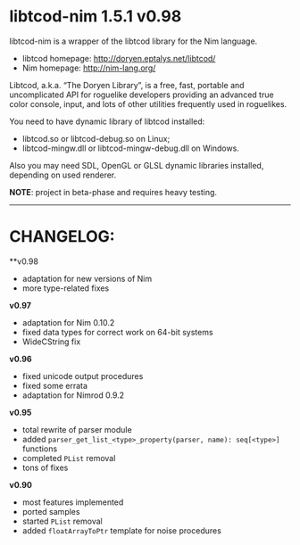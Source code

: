 libtcod-nim 1.5.1 v0.98
=======================

libtcod-nim is a wrapper of the libtcod library for the Nim language.

* libtcod homepage: http://doryen.eptalys.net/libtcod/
* Nim homepage: http://nim-lang.org/

Libtcod, a.k.a. “The Doryen Library”, is a free, fast, portable and uncomplicated API for roguelike developers providing an advanced true color console, input, and lots of other utilities frequently used in roguelikes.

You need to have dynamic library of libtcod installed:
* libtcod.so or libtcod-debug.so on Linux;
* libtcod-mingw.dll or libtcod-mingw-debug.dll on Windows.

Also you may need SDL, OpenGL or GLSL dynamic libraries installed, depending on used renderer.

**NOTE**: project in beta-phase and requires heavy testing.

----------------------------------------

CHANGELOG:
==========
**v0.98
* adaptation for new versions of Nim
* more type-related fixes

**v0.97**
* adaptation for Nim 0.10.2
* fixed data types for correct work on 64-bit systems
* WideCString fix

**v0.96**
* fixed unicode output procedures
* fixed some errata
* adaptation for Nimrod 0.9.2

**v0.95**
* total rewrite of parser module
* added `parser_get_list_<type>_property(parser, name): seq[<type>]` functions
* completed `PList` removal
* tons of fixes

**v0.90**
* most features implemented
* ported samples
* started `PList` removal
* added `floatArrayToPtr` template for noise procedures

